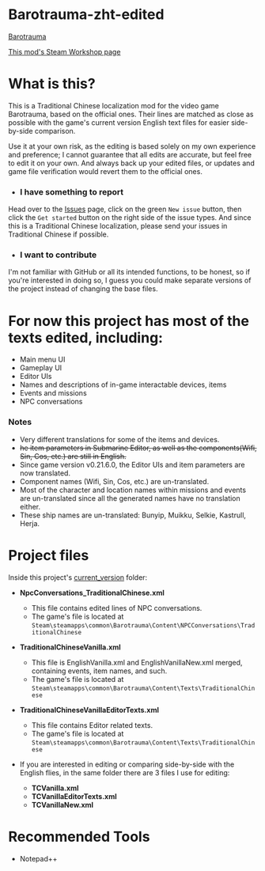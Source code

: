 # Barotrauma-zht-edited
[Barotrauma](https://store.steampowered.com/app/602960/Barotrauma/)

[This mod's Steam Workshop page](https://steamcommunity.com/sharedfiles/filedetails/?id=2804180128)

# What is this?
This is a Traditional Chinese localization mod for the video game Barotrauma, based on the official ones. Their lines are matched as close as possible with the game's current version English text files for easier side-by-side comparison.

Use it at your own risk, as the editing is based solely on my own experience and preference; I cannot guarantee that all edits are accurate, but feel free to edit it on your own. And always back up your edited files, or updates and game file verification would revert them to the official ones.

- ### I have something to report
Head over to the [Issues](https://github.com/nokau/Barotrauma.zht.edited.mod/issues) page, click on the green `New issue` button, then click the `Get started` button on the right side of the issue types. And since this is a Traditional Chinese localization, please send your issues in Traditional Chinese if possible.

- ### I want to contribute
I'm not familiar with GitHub or all its intended functions, to be honest, so if you're interested in doing so, I guess you could make separate versions of the project instead of changing the base files.

# For now this project has most of the texts edited, including:
- Main menu UI
- Gameplay UI
- Editor UIs
- Names and descriptions of in-game interactable devices, items
- Events and missions
- NPC conversations

### Notes
- Very different translations for some of the items and devices.
-	~~he item parameters in Submarine Editor, as well as the components(Wifi, Sin, Cos, etc.) are still in English.~~
- Since game version v0.21.6.0, the Editor UIs and item parameters are now translated.
- Component names (Wifi, Sin, Cos, etc.) are un-translated.
- Most of the character and location names within missions and events are un-translated since all the generated names have no translation either.
- These ship names are un-translated: Bunyip, Muikku, Selkie, Kastrull, Herja.

# Project files
Inside this project's [current_version](./current_version) folder:
- **NpcConversations_TraditionalChinese.xml**
  - This file contains edited lines of NPC conversations.
  - The game's file is located at `Steam\steamapps\common\Barotrauma\Content\NPCConversations\TraditionalChinese`

- **TraditionalChineseVanilla.xml**
  - This file is EnglishVanilla.xml and EnglishVanillaNew.xml merged, containing events, item names, and such.
  - The game's file is located at `Steam\steamapps\common\Barotrauma\Content\Texts\TraditionalChinese`
- **TraditionalChineseVanillaEditorTexts.xml**
  - This file contains Editor related texts.
  - The game's file is located at `Steam\steamapps\common\Barotrauma\Content\Texts\TraditionalChinese`
- If you are interested in editing or comparing side-by-side with the English flies, in the same folder there are 3 files I use for editing:
  - **TCVanilla.xml**
  - **TCVanillaEditorTexts.xml**
  - **TCVanillaNew.xml**

# Recommended Tools
- Notepad++
